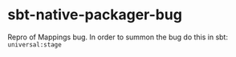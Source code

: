 # sbt-native-packager-bug
Repro of Mappings bug. In order to summon the bug do this in sbt: `universal:stage`
